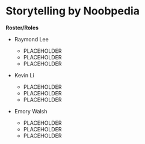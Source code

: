 # Storytelling by Noobpedia

**Roster/Roles**
- Raymond Lee
	- PLACEHOLDER
	- PLACEHOLDER
  - PLACEHOLDER
  
- Kevin Li
	- PLACEHOLDER
	- PLACEHOLDER
  - PLACEHOLDER
  
- Emory Walsh
	- PLACEHOLDER
	- PLACEHOLDER
  - PLACEHOLDER
